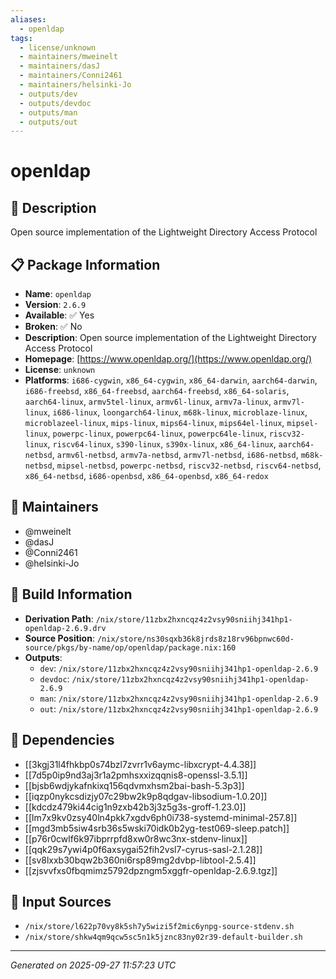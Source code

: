 ```yaml
---
aliases:
  - openldap
tags:
  - license/unknown
  - maintainers/mweinelt
  - maintainers/dasJ
  - maintainers/Conni2461
  - maintainers/helsinki-Jo
  - outputs/dev
  - outputs/devdoc
  - outputs/man
  - outputs/out
---
```


# openldap

## 📝 Description

Open source implementation of the Lightweight Directory Access Protocol

## 📋 Package Information

- **Name**: `openldap`
- **Version**: `2.6.9`
- **Available**: ✅ Yes
- **Broken**: ✅ No
- **Description**: Open source implementation of the Lightweight Directory Access Protocol
- **Homepage**: [https://www.openldap.org/](https://www.openldap.org/)
- **License**: `unknown`
- **Platforms**: `i686-cygwin`, `x86_64-cygwin`, `x86_64-darwin`, `aarch64-darwin`, `i686-freebsd`, `x86_64-freebsd`, `aarch64-freebsd`, `x86_64-solaris`, `aarch64-linux`, `armv5tel-linux`, `armv6l-linux`, `armv7a-linux`, `armv7l-linux`, `i686-linux`, `loongarch64-linux`, `m68k-linux`, `microblaze-linux`, `microblazeel-linux`, `mips-linux`, `mips64-linux`, `mips64el-linux`, `mipsel-linux`, `powerpc-linux`, `powerpc64-linux`, `powerpc64le-linux`, `riscv32-linux`, `riscv64-linux`, `s390-linux`, `s390x-linux`, `x86_64-linux`, `aarch64-netbsd`, `armv6l-netbsd`, `armv7a-netbsd`, `armv7l-netbsd`, `i686-netbsd`, `m68k-netbsd`, `mipsel-netbsd`, `powerpc-netbsd`, `riscv32-netbsd`, `riscv64-netbsd`, `x86_64-netbsd`, `i686-openbsd`, `x86_64-openbsd`, `x86_64-redox`
## 👥 Maintainers

- @mweinelt
- @dasJ
- @Conni2461
- @helsinki-Jo


## 🔧 Build Information

- **Derivation Path**: `/nix/store/11zbx2hxncqz4z2vsy90sniihj341hp1-openldap-2.6.9.drv`
- **Source Position**: `/nix/store/ns30sqxb36k8jrds8z18rv96bpnwc60d-source/pkgs/by-name/op/openldap/package.nix:160`
- **Outputs**:
  - `dev`:  `/nix/store/11zbx2hxncqz4z2vsy90sniihj341hp1-openldap-2.6.9`
  - `devdoc`:  `/nix/store/11zbx2hxncqz4z2vsy90sniihj341hp1-openldap-2.6.9`
  - `man`:  `/nix/store/11zbx2hxncqz4z2vsy90sniihj341hp1-openldap-2.6.9`
  - `out`:  `/nix/store/11zbx2hxncqz4z2vsy90sniihj341hp1-openldap-2.6.9`

## 🔗 Dependencies

- [[3kgj31l4fhkbp0s74bzl7zvrr1v6aymc-libxcrypt-4.4.38]]
- [[7d5p0ip9nd3aj3r1a2pmhsxxizqqnis8-openssl-3.5.1]]
- [[bjsb6wdjykafnkixq156qdvmxhsm2bai-bash-5.3p3]]
- [[iqzp0nykcsdizjy07c29bw2k9p8qdgav-libsodium-1.0.20]]
- [[kdcdz479ki44cig1n9zxb42b3j3z5g3s-groff-1.23.0]]
- [[lm7x9kv0zsy40ln4pkk7xgdv6ph0i738-systemd-minimal-257.8]]
- [[mgd3mb5siw4srb36s5wski70idk0b2yg-test069-sleep.patch]]
- [[p76r0cwlf6k97ibprrpfd8xw0r8wc3nx-stdenv-linux]]
- [[qqk29s7ywi4p0f6axsygai52fih2vsl7-cyrus-sasl-2.1.28]]
- [[sv8lxxb30bqw2b360ni6rsp89mg2dvbp-libtool-2.5.4]]
- [[zjsvvfxs0fbqmimz5792dpzngm5xggfr-openldap-2.6.9.tgz]]

## 📁 Input Sources

- `/nix/store/l622p70vy8k5sh7y5wizi5f2mic6ynpg-source-stdenv.sh`
- `/nix/store/shkw4qm9qcw5sc5n1k5jznc83ny02r39-default-builder.sh`

---
*Generated on 2025-09-27 11:57:23 UTC*
